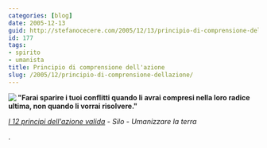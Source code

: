 ```yaml
---
categories: [blog]
date: 2005-12-13
guid: http://stefanocecere.com/2005/12/13/principio-di-comprensione-dellazione/
id: 177
tags:
- spirito
- umanista
title: Principio di comprensione dell'azione
slug: /2005/12/principio-di-comprensione-dellazione/
---
```


[<img src="http://www.clum.net/md/upload/sub/principi08.jpg" align='left' />](http://www.clum.net/md/mod-subjects-viewpage-pageid-16.html)**"Farai sparire i tuoi conflitti quando li avrai compresi nella loro radice ultima, non quando li vorrai risolvere."**

_[I 12 principi dell'azione valida](http://www.clum.net/md/mod-subjects-viewpage-pageid-16.html) - Silo - Umanizzare la terra_

.